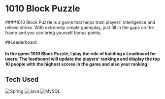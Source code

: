 # 1010 Block Puzzle
####1010 Block Puzzle is a game that helps train players' intelligence and relieve stress. With extremely simple gameplay, just fill in the gaps on the frame and you can bring yourself bonus points.


##Leaderboard
#### In the game 1010 Block Puzzle, I play the role of building a Leadboard for users. The leadboard will update the players' rankings and display the top 10 people with the highest scores in the game and also your ranking.


## Tech Used
![Spring](https://img.shields.io/badge/spring-%236DB33F.svg?style=for-the-badge&logo=spring&logoColor=white) ![Java](https://img.shields.io/badge/java-%23ED8B00.svg?style=for-the-badge&logo=java&logoColor=white) ![MySQL](https://img.shields.io/badge/mysql-%2300f.svg?style=for-the-badge&logo=mysql&logoColor=white) 

